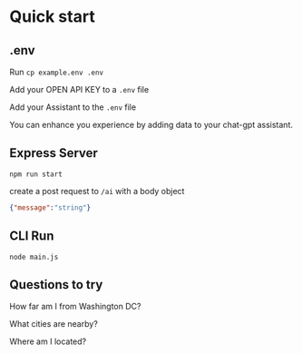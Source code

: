 # Quick start

## .env

Run `cp example.env .env`

Add your OPEN API KEY to a `.env` file

Add your Assistant to the `.env` file

You can enhance you experience by adding data to your chat-gpt assistant.

## Express Server

`npm run start`

create a post request to `/ai` with a body object

```json
{"message":"string"}
```

## CLI Run

`node main.js`

## Questions to try

How far am I from Washington DC?

What cities are nearby?

Where am I located?